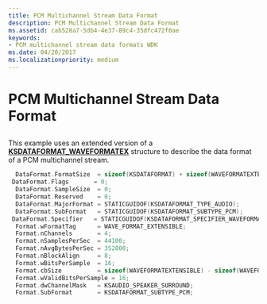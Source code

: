 ```yaml
---
title: PCM Multichannel Stream Data Format
description: PCM Multichannel Stream Data Format
ms.assetid: cab528a7-5db4-4e37-89c4-35dfc472f0ae
keywords:
- PCM multichannel stream data formats WDK
ms.date: 04/20/2017
ms.localizationpriority: medium
---
```


# PCM Multichannel Stream Data Format


## <span id="pcm_multichannel_stream_data_format"></span><span id="PCM_MULTICHANNEL_STREAM_DATA_FORMAT"></span>


This example uses an extended version of a [**KSDATAFORMAT\_WAVEFORMATEX**](https://docs.microsoft.com/windows-hardware/drivers/ddi/content/ksmedia/ns-ksmedia-ksdataformat_waveformatex) structure to describe the data format of a PCM multichannel stream.

```cpp
  DataFormat.FormatSize  = sizeof(KSDATAFORMAT) + sizeof(WAVEFORMATEXTENSIBLE);
 DataFormat.Flags       = 0;
  DataFormat.SampleSize  = 0;
  DataFormat.Reserved    = 0;
  DataFormat.MajorFormat = STATICGUIDOF(KSDATAFORMAT_TYPE_AUDIO);
  DataFormat.SubFormat   = STATICGUIDOF(KSDATAFORMAT_SUBTYPE_PCM);
 DataFormat.Specifier   = STATICGUIDOF(KSDATAFORMAT_SPECIFIER_WAVEFORMATEX);
  Format.wFormatTag      = WAVE_FORMAT_EXTENSIBLE;
  Format.nChannels       = 4;
  Format.nSamplesPerSec  = 44100;
  Format.nAvgBytesPerSec = 352800;
  Format.nBlockAlign     = 8;
  Format.wBitsPerSample  = 16;
  Format.cbSize          = sizeof(WAVEFORMATEXTENSIBLE) - sizeof(WAVEFORMATEX);
  Format.wValidBitsPerSample = 16;
  Format.dwChannelMask   = KSAUDIO_SPEAKER_SURROUND;
  Format.SubFormat       = KSDATAFORMAT_SUBTYPE_PCM;
```

 

 




